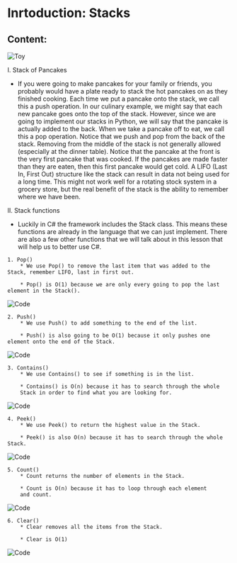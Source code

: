 # Inrtoduction: Stacks #



## **Content**:

![Toy]( /Users/johnstennett/Coding/DataStructures/FinalProject/CSE212Final/assets/istockphoto-873187696-612x612.jpeg "Toy")

I. Stack of Pancakes
   * If you were going to make pancakes for your family or friends, you probably would have a plate ready to stack the hot pancakes on as they finished cooking. Each time we put a pancake onto the stack, we call this a push operation. In our culinary example, we might say that each new pancake goes onto the top of the stack. However, since we are going to implement our stacks in Python, we will say that the pancake is actually added to the back. When we take a pancake off to eat, we call this a pop operation. Notice that we push and pop from the back of the stack. Removing from the middle of the stack is not generally allowed (especially at the dinner table). Notice that the pancake at the front is the very first pancake that was cooked. If the pancakes are made faster than they are eaten, then this first pancake would get cold. A LIFO (Last In, First Out) structure like the stack can result in data not being used for a long time. This might not work well for a rotating stock system in a grocery store, but the real benefit of the stack is the ability to remember where we have been.

II. Stack functions
   * Luckily in C# the framework includes the Stack class. This means these functions are already in the language that we can just implement. There are also a few other functions that we will talk about in this lesson
   that will help us to better use C#.

    1. Pop()
        * We use Pop() to remove the last item that was added to the Stack, remember LIFO, last in first out.

        * Pop() is O(1) because we are only every going to pop the last element in the Stack().
        
![Code]( /Users/johnstennett/Coding/DataStructures/FinalProject/CSE212Final/assets/Screen-Shot-2022-06-27-at-6.02.10PM.png "Code")

    2. Push()
        * We use Push() to add something to the end of the list.

        * Push() is also going to be O(1) because it only pushes one element onto the end of the Stack.

![Code]( /Users/johnstennett/Coding/DataStructures/FinalProject/CSE212Final/assets/Screen-Shot-2022-06-27-at-6.02.10PM.png "Code")
    
    3. Contains()
        * We use Contains() to see if something is in the list.

        * Contains() is O(n) because it has to search through the whole
        Stack in order to find what you are looking for.

![Code]( /Users/johnstennett/Coding/DataStructures/FinalProject/CSE212Final/assets/Screen-Shot-2022-06-27-at-6.02.10PM.png "Code")

    4. Peek()
        * We use Peek() to return the highest value in the Stack.

        * Peek() is also O(n) because it has to search through the whole Stack.

![Code]( /Users/johnstennett/Coding/DataStructures/FinalProject/CSE212Final/assets/Screen-Shot-2022-06-27-at-6.02.10PM.png "Code")

    5. Count()
        * Count returns the number of elements in the Stack.

        * Count is O(n) because it has to loop through each element
        and count.

![Code]( /Users/johnstennett/Coding/DataStructures/FinalProject/CSE212Final/assets/Screen-Shot-2022-06-27-at-6.02.10PM.png "Code")

    6. Clear()
        * Clear removes all the items from the Stack.

        * Clear is O(1)

![Code]( /Users/johnstennett/Coding/DataStructures/FinalProject/CSE212Final/assets/Screen-Shot-2022-06-27-at-6.02.10PM.png "Code")